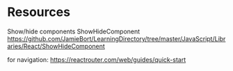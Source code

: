 # Resources

Show/hide components
ShowHideComponent
https://github.com/JamieBort/LearningDirectory/tree/master/JavaScript/Libraries/React/ShowHideComponent

for navigation:
https://reactrouter.com/web/guides/quick-start